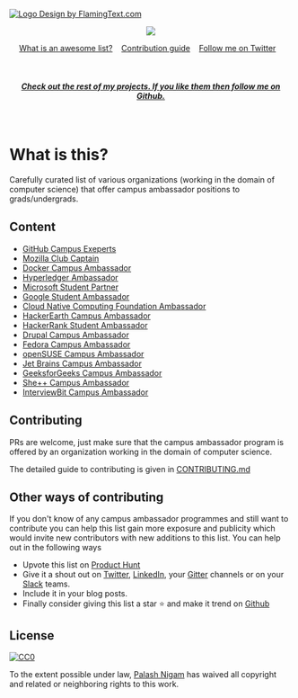<a target="_top" href="https://palash25.github.io/awesome-campus-ambassadors/" ><img src="https://raw.githubusercontent.com/palash25/awesome-campus-ambassadors/master/assets/logo.png" border="0" alt="Logo Design by FlamingText.com" title="Logo Design by FlamingText.com"></a>

<p align="center">
<img src="https://awesome.re/badge.svg">
</p>

<p align="center">
	<a href="https://github.com/sindresorhus/awesome/blob/master/awesome.md">What is an awesome list?</a>&nbsp;&nbsp;&nbsp;
	<a href="CONTRIBUTING.md">Contribution guide</a>&nbsp;&nbsp;&nbsp;
	<a href="https://twitter.com/palash2504">Follow me on Twitter</a>&nbsp;&nbsp;&nbsp;
</p>

<br>

<h5 align="center"><a href="https://github.com/palash25">Check out the rest of my projects. If you like them then follow me on Github.</a></h5>
<br>

# What is this?
Carefully curated list of various organizations (working in the domain of computer science) that offer campus ambassador positions to grads/undergrads.


## Content
- [GitHub Campus Exeperts](https://education.github.com/experts)
- [Mozilla Club Captain](https://mozilla.teachable.com/p/mozilla-club-training)
- [Docker Campus Ambassador](https://blog.docker.com/2017/05/announcing-docker-student-developer-kit-campus-ambassador-program/)
- [Hyperledger Ambassador](https://wiki.hyperledger.org/community/ambassador)
- [Microsoft Student Partner](https://msdn.microsoft.com/en-us/microsoftstudentpartners.aspx)
- [Google Student Ambassador](https://sites.google.com/site/gstudentclubbzu/about-us/gsa-program)
- [Cloud Native Computing Foundation Ambassador](https://www.cncf.io/people/ambassadors/)
- [HackerEarth Campus Ambassador](https://www.hackerearth.com/university/)
- [HackerRank Student Ambassador](https://www.hackerrank.com/campus-ambassador-program)
- [Drupal Campus Ambassador](http://www.drupalcap.org/)
- [Fedora Campus Ambassador](https://fedoraproject.org/wiki/Campus_Ambassadors)
- [openSUSE Campus Ambassador](https://en.opensuse.org/openSUSE:Campus_Ambassador)
- [Jet Brains Campus Ambassador](https://www.jetbrains.com/education/programs/)
- [GeeksforGeeks Campus Ambassador](https://www.geeksforgeeks.org/campus-ambassador-program-by-geeksforgeeks/)
- [She++ Campus Ambassador](http://www.sheplusplus.com/ambassadors/)
- [InterviewBit Campus Ambassador](https://www.interviewbit.com/pages/campus-ambassador/)

## Contributing
PRs are welcome, just make sure that the campus ambassador program is offered by an organization working in the domain of computer science.

The detailed guide to contributing is given in [CONTRIBUTING.md](https://github.com/palash25/awesome-campus-ambassadors/blob/master/CONTRIBUTING.md)

## Other ways of contributing
If you don't know of any campus ambassador programmes and still want to contribute you can help this list gain more exposure and publicity which would invite new contributors with new additions to this list. You can help out in the following ways
- Upvote this list on [Product Hunt](https://www.producthunt.com/posts/awesome-campus-ambassadors)
- Give it a shout out on [Twitter](https://twitter.com/), [LinkedIn](https://www.linkedin.com/), your [Gitter](https://gitter.im/) channels or on your [Slack](https://slack.com/) teams.
- Include it in your blog posts.
- Finally consider giving this list a star :star: and make it trend on [Github](https://github.com/explore?trending=repositories#trending)

## License

[![CC0](http://mirrors.creativecommons.org/presskit/buttons/88x31/svg/cc-zero.svg)](https://creativecommons.org/publicdomain/zero/1.0/)

To the extent possible under law, [Palash Nigam](https://github.com/palash25) has waived all copyright and related or neighboring rights to this work.
